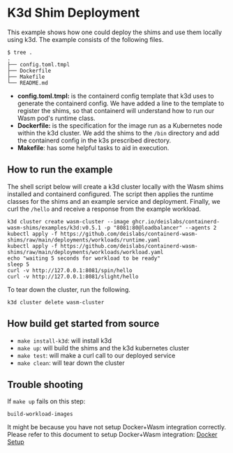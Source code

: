 # K3d Shim Deployment
This example shows how one could deploy the shims and use them locally using k3d. The example consists of the following files.

```
$ tree .
.
├── config.toml.tmpl
├── Dockerfile
├── Makefile
└── README.md
```

- **config.toml.tmpl:** is the containerd config template that k3d uses to generate the containerd config. We have added a line to the template to register the shims, so that containerd will understand how to run our Wasm pod's runtime class.
- **Dockerfile:** is the specification for the image run as a Kubernetes node within the k3d cluster. We add the shims to the `/bin` directory and add the containerd config in the k3s prescribed directory.
- **Makefile**: has some helpful tasks to aid in execution.

## How to run the example
The shell script below will create a k3d cluster locally with the Wasm shims installed and containerd configured. The script then applies the runtime classes for the shims and an example service and deployment. Finally, we curl the `/hello` and receive a response from the example workload.
```shell
k3d cluster create wasm-cluster --image ghcr.io/deislabs/containerd-wasm-shims/examples/k3d:v0.5.1 -p "8081:80@loadbalancer" --agents 2
kubectl apply -f https://github.com/deislabs/containerd-wasm-shims/raw/main/deployments/workloads/runtime.yaml
kubectl apply -f https://github.com/deislabs/containerd-wasm-shims/raw/main/deployments/workloads/workload.yaml
echo "waiting 5 seconds for workload to be ready"
sleep 5
curl -v http://127.0.0.1:8081/spin/hello
curl -v http://127.0.0.1:8081/slight/hello
```

To tear down the cluster, run the following.
```shell
k3d cluster delete wasm-cluster
```

## How build get started from source
- `make install-k3d`: will install k3d
- `make up`: will build the shims and the k3d kubernetes cluster
- `make test`: will make a curl call to our deployed service
- `make clean`: will tear down the cluster

## Trouble shooting

If `make up` fails on this step:
```shell
build-workload-images
```

It might be because you have not setup Docker+Wasm integration correctly. Please refer to this document to setup Docker+Wasm integration: [Docker Setup](./Docker%20Setup.md)